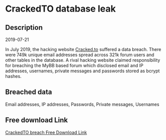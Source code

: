 # CrackedTO database leak

## Description

2019-07-21

In July 2019, the hacking website <a href="https://cracked.to" target="_blank" rel="noopener">Cracked.to</a> suffered a data breach. There were 749k unique email addresses spread across 321k forum users and other tables in the database. A rival hacking website claimed responsibility for breaching the MyBB based forum which disclosed email and IP addresses, usernames, private messages and passwords stored as bcrypt hashes.

## Breached data

Email addresses, IP addresses, Passwords, Private messages, Usernames

## Free download Link

[CrackedTO breach Free Download Link](https://link-to.net/1229997/152.8237179026697/dynamic/?r=aHR0cHM6Ly93d3cubWVkaWFmaXJlLmNvbS92aWV3L2czWmlXbE00RmJIbXNKTi9jcmFja2VkLnRvL2ZpbGU=)